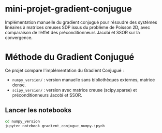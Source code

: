 # mini-projet-gradient-conjugue
Implémentation manuelle du gradient conjugué pour résoudre des systèmes linéaires à matrices creuses SDP issus du problème de Poisson 2D, avec comparaison de l’effet des préconditionneurs Jacobi et SSOR sur la convergence.


# Méthode du Gradient Conjugué

Ce projet compare l'implémentation du Gradient Conjugué :

- `numpy_version/` : version manuelle sans bibliothèques externes, matrice dense.
- `scipy_version/` : version avec matrice creuse (scipy.sparse) et préconditionneurs Jacobi et SSOR.

## Lancer les notebooks

```bash
cd numpy_version
jupyter notebook gradient_conjugue_numpy.ipynb

